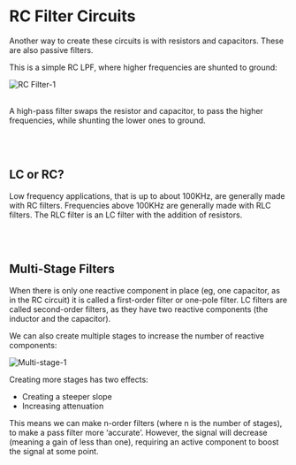 # RC Filter Circuits
Another way to create these circuits is with resistors and capacitors. These are also passive filters.

This is a simple RC LPF, where higher frequencies are shunted to ground:

![RC Filter-1](https://github.com/user-attachments/assets/ae11ca82-a414-44a6-896d-661734b9e1ef)
</br></br>


A high-pass filter swaps the resistor and capacitor, to pass the higher frequencies, while shunting the lower ones to ground.


<br/><br/>
## LC or RC?
Low frequency applications, that is up to about 100KHz, are generally made with RC filters. Frequencies above 100KHz are generally made with RLC filters.
The RLC filter is an LC filter with the addition of resistors.


<br/><br/>
## Multi-Stage Filters
When there is only one reactive component in place (eg, one capacitor, as in the RC circuit) it is called a first-order filter or one-pole filter. LC filters are called second-order filters, as they have two reactive components (the inductor and the capacitor).

We can also create multiple stages to increase the number of reactive components:

![Multi-stage-1](https://github.com/user-attachments/assets/edd8200a-5f50-4d24-8399-8735fb7d710e)


Creating more stages has two effects:
* Creating a steeper slope
* Increasing attenuation

This means we can make n-order filters (where n is the number of stages), to make a pass filter more ‘accurate’. However, the signal will decrease (meaning a gain of less than one), requiring an active component to boost the signal at some point.


